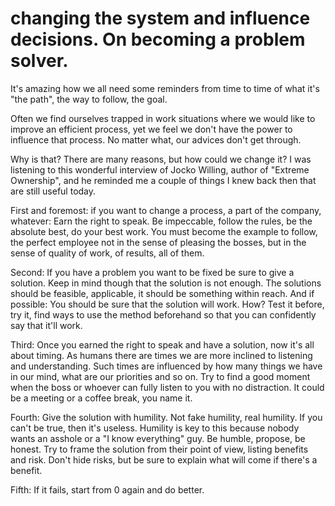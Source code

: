 
# changing the system and influence decisions. On becoming a problem solver.

It's amazing how we all need some reminders from time to time of what it's "the path", the way to follow, the goal.

Often we find ourselves trapped in work situations where we would like to improve an efficient process, yet we feel we don't have the power to influence that process. No matter what, our advices don't get through.

Why is that? There are many reasons, but how could we change it?
I was listening to this wonderful interview of Jocko Willing, author of "Extreme Ownership", and he reminded me a couple of things I knew back then that are still useful today.

First and foremost: if you want to change a process, a part of the company, whatever: Earn the right to speak.
Be impeccable, follow the rules, be the absolute best, do your best work.
You must become the example to follow, the perfect employee not in the sense of pleasing the bosses, but in the sense of quality of work, of results, all of them.

Second: If you have a problem you want to be fixed be sure to give a solution.
Keep in mind though that the solution is not enough. The solutions should be feasible, applicable, it should be something within reach.
And if possible: You should be sure that the solution will work.
How? Test it before, try it, find ways to use the method beforehand so that you can confidently say that it'll work.

Third: Once you earned the right to speak and have a solution, now it's all about timing.
As humans there are times we are more inclined to listening and understanding. Such times are influenced by how many things we have in our mind, what are our priorities and so on. Try to find a good moment when the boss or whoever can fully listen to you with no distraction. It could be a meeting or a coffee break, you name it.

Fourth: Give the solution with humility.
Not fake humility, real humility.
If you can't be true, then it's useless. Humility is key to this because nobody wants an asshole or a "I know everything" guy. Be humble, propose, be honest. Try to frame the solution from their point of view, listing benefits and risk. 
Don't hide risks, but be sure to explain what will come if there's a benefit.

Fifth: If it fails, start from 0 again and do better. 
